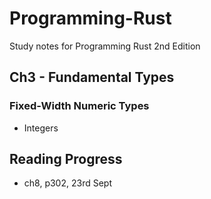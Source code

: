 # Programming-Rust

Study notes for Programming Rust 2nd Edition

## Ch3 - Fundamental Types

### Fixed-Width Numeric Types

* Integers

## Reading Progress

* ch8, p302, 23rd Sept
